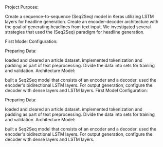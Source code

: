 Project Purpose:

Create a sequence-to-sequence (Seq2Seq) model in Keras utilizing LSTM layers for headline generation.
Create an encoder-decoder architecture with the goal of generating headlines from text input.
We investigated several strategies that used the (Seq2Seq) paradigm for headline generation.

First Model Configuration:

Preparing Data:

loaded and cleared an article dataset.
implemented tokenization and padding as part of text preprocessing.
Divide the data into sets for training and validation.
Architecture Model:

built a Seq2Seq model that consists of an encoder and a decoder.
used the encoder's bidirectional LSTM layers.
For output generation, configure the decoder with dense layers and LSTM layers.
First Model Configuration:

Preparing Data:

loaded and cleared an article dataset.
implemented tokenization and padding as part of text preprocessing.
Divide the data into sets for training and validation.
Architecture Model:

built a Seq2Seq model that consists of an encoder and a decoder.
used the encoder's bidirectional LSTM layers.
For output generation, configure the decoder with dense layers and LSTM layers.